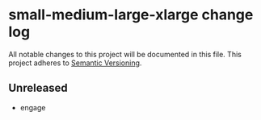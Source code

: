 # small-medium-large-xlarge change log

All notable changes to this project will be documented in this file.
This project adheres to [Semantic Versioning](http://semver.org/).

## Unreleased
* engage
